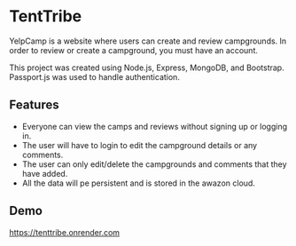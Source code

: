 # TentTribe

YelpCamp is a website where users can create and review campgrounds. In order to review or create a campground, you must have an account.

This project was created using Node.js, Express, MongoDB, and Bootstrap. Passport.js was used to handle authentication.

## Features

- Everyone can view the camps and reviews without signing up or logging in.
- The user will have to login to edit the campground details or any comments.
- The user can only edit/delete the campgrounds and comments that they have added.
- All the data will pe persistent and is stored in the awazon cloud.

## Demo

https://tenttribe.onrender.com
